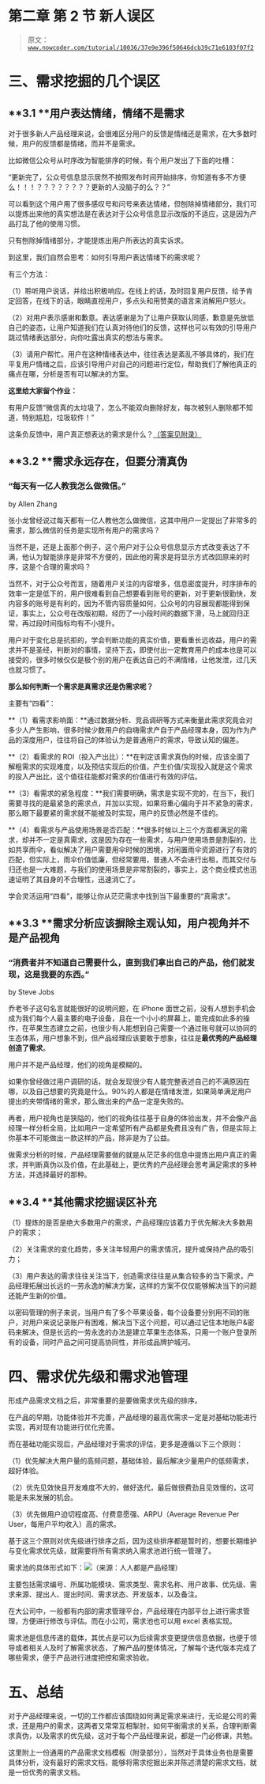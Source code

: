 # 第二章 第 2 节 新人误区

> 原文：[`www.nowcoder.com/tutorial/10036/37e9e396f50646dcb39c71e6103f07f2`](https://www.nowcoder.com/tutorial/10036/37e9e396f50646dcb39c71e6103f07f2)

# **三、需求挖掘的几个误区**

## **3.1 ****用户表达情绪，情绪不是需求**

对于很多新人产品经理来说，会很难区分用户的反馈是情绪还是需求，在大多数时候，用户的反馈都是情绪，而并不是需求。

比如微信公众号从时序改为智能排序的时候，有个用户发出了下面的吐槽：

“更新完了，公众号信息显示居然不按照发布时间开始排序，你知道有多不方便么！！！？？？？？？？？更新的人没脑子的么？？”

可以看到这个用户用了很多感叹号和问号来表达情绪，但刨除掉情绪部分，我们可以提炼出来他的真实想法是在表达对于公众号信息显示改版的不适应，这是因为产品打乱了他的使用习惯。

只有刨除掉情绪部分，才能提炼出用户所表达的真实诉求。

到这里，我们自然会思考：如何引导用户表达情绪下的需求呢？

有三个方法：

（1）聆听用户说话，并给出积极响应。在线上的话，及时回复用户反馈，给予肯定回答，在线下的话，眼睛直视用户，多点头和用赞美的语言来消解用户怒火。

（2）对用户表示感谢和歉意。表达感谢是为了让用户获取认同感，歉意是先放低自己的姿态，让用户知道我们在认真对待他们的反馈，这样也可以有效的引导用户跳过情绪表达部分，向你吐露出真实的想法与需求。

（3）请用户帮忙。用户在这种情绪表达中，往往表达是紊乱不够具体的，我们在平复用户情绪之后，应该引导用户对自己的问题进行定位，帮助我们了解他真正的痛点在哪，分析是否有可以解决的方案。

**这里给大家留个作业：**

有用户反馈“微信真的太垃圾了，怎么不能双向删除好友，每次被别人删除都不知道，特别尴尬，垃圾软件！”

这条负反馈中，用户真正想表达的需求是什么？[（答案见附录）](https://www.nowcoder.com/tutorial/10036/0afe18d2ef7c4cd3a860d07f64eb2ace)

## **3.2 ****需求永远存在，但要分清真伪**

### **“每天有一亿人教我怎么做微信。”**

by Allen Zhang

张小龙曾经说过每天都有一亿人教他怎么做微信，这其中用户一定提出了非常多的需求，那么微信的任务是实现所有用户的需求吗？

当然不是，还是上面那个例子，这个用户对于公众号信息显示方式改变表达了不满，他认为智能排序是非常不方便的，因此他的需求是将显示方式改回原来的时序，这是个合理的需求吗？

当然不，对于公众号而言，随着用户关注的内容增多，信息密度提升，时序排布的效率一定是低下的，用户很难看到自己想要看到账号的更新，对于更新很勤快，发内容多的账号是有利的，因为不管内容质量如何，公众号的内容展现都能得到保证，事实上，公众号在改版初期，经历了一小段时间的数据下滑，马上就回归正常，再过段时间指标均有不小提升。

用户对于变化总是抗拒的，学会判断功能的真实价值，更看重长远收益，用户的需求并不是圣经，判断对的事情，坚持下去，即使付出一定教育用户的成本也是可以接受的，很多时候仅仅是极个别的用户在表达自己的不满情绪，让他发泄，过几天也就习惯了。

**那么如何判断一个需求是真需求还是伪需求呢？**

主要有“四看”：

**（1）看需求影响面：**通过数据分析、竞品调研等方式来衡量此需求究竟会对多少人产生影响，很多时候少数用户的自嗨需求产自于产品经理本身，因为作为产品的深度用户，往往将自己的体验认为是普通用户的需求，导致认知的偏差。

**（2）看需求的 ROI（投入产出比）：**在判定该需求真伪的时候，应该全面了解粗需求的实现难度，以及预估实现后的价值，产生价值/实现投入就是这个需求的投入产出比，这个值往往能都对需求的价值进行有效的评估。

**（3）看需求的紧急程度：**我们需要明确，需求是实现不完的，在当下，我们需要寻找的是最紧急的需求点，并加以实现，如果将重心偏向于并不紧急的需求，那么眼下最要紧的需求就不能被及时实现，用户的反馈必然是不佳的。

**（4）看需求与产品使用场景是否匹配：**很多时候以上三个方面都满足的需求，却并不一定是真需求，这是因为存在一些需求，与用户使用场景是割裂的，比如共享雨伞，看似解决了用户需要用伞时候的困境，对闲置雨伞资源进行了有效的匹配，但实际上，雨伞价值低廉，但经常要用，普通人不会进行出租，而其交付与归还也是一大难题，与我们的使用场景是非常割裂的，事实上，这个商业模式也迅速证明了其自身的不合理性，迅速消亡了。

学会灵活运用“四看”，能够让你从茫茫需求中找到当下最重要的“真需求”。

## **3.3 ****需求分析应该摒除主观认知，用户视角并不是产品视角**

### **“消费者并不知道自己需要什么，直到我们拿出自己的产品，他们就发现，这是我要的东西。”**

by Steve Jobs

乔老爷子这句名言就能很好的说明问题，在 iPhone 面世之前，没有人想到手机会成为我们每个人最主要的电子设备，且在一个小小的屏幕上，能完成如此多的操作，在苹果生态建立之前，也很少有人能想到自己需要一个通过账号就可以协同的生态体系，用户想象不到，但产品经理应该要敢于想象，往往是**最优秀的产品经理创造了需求**。

用户并不是产品经理，他们的视角是模糊的。

如果你曾经做过用户调研的话，就会发现很少有人能完整表述自己的不满原因在哪，以及自己想要的究竟是什么。90%的人都是在情绪发泄，如果简单满足用户提出的夹带情绪的需求，那么做出来的产品一定是失败的。

再者，用户视角也是狭隘的，他们的视角往往基于自身的体验出发，并不会像产品经理一样分析全局，比如用户一定希望所有产品都是免费且没有广告，但是实际上你基本不可能做出一款这样的产品，除非是为了公益。

做需求分析的时候，产品经理需要做的就是从茫茫多的信息中提炼出用户真正的需求，并判断真伪以及价值，在此基础上，更优秀的产品经理会思考满足需求的多种方法，并选择最好的那种。

## **3.4 ****其他需求挖掘误区补充**

（1）提炼的是否是绝大多数用户的需求，产品经理应该着力于优先解决大多数用户的需求；

（2）关注需求的变化趋势，多关注年轻用户的需求情况，提升或保持产品的吸引力；

（3）用户表达的需求往往关注当下，创造需求往往是从集合较多的当下需求，产品经理拓展出长远的一劳永逸的解决方案，这样的方案不仅仅能够解决当下的问题还能产生新的价值。

以密码管理的例子来说，当用户有了多个苹果设备，每个设备要分别用不同的账户，对用户来说记录账户有困难，解决当下这个问题，可以通过记住本地账户&密码来解决，但是长远的一劳永逸的办法是建立苹果生态体系，只用一个账户登录所有的设备，同时产品之间可提高协同性，并形成品牌护城河。

# **四、需求优先级和需求池管理**

形成产品需求文档之后，非常重要的是要做需求优先级的排序。

在产品的早期，功能体验并不完善，产品经理的最高优需求一定是对基础功能进行实现，再对现有功能进行优化完善。

而在基础功能实现后，产品经理对于需求的评估，更多是遵循以下三个原则：

（1）优先解决大用户量的高频问题，基础体验，最后解决少量用户的低频需求，超好体验。

（2）优先见效快且开发难度不大的，做好迭代，最后做很费劲且见效慢的，这可能是未来发展的机会。

（3）优先做用户迫切程度高、付费意愿强、ARPU（Average Revenue Per User，每用户平均收入）高的需求。

基于这三个原则对优先级进行排序之后，因为这些排序都是暂时的，想要长期维护与变化需求优先级，就需要将所有需求纳入需求池进行统一管理了。

需求池的具体形式如下：![](img/71f6407870b549195cc302ae7de73b93.png)（来源：人人都是产品经理）

主要包括需求编号、所属功能模块、需求类型、需求名称、用户故事、优先级、需求来源、提出人、提出时间、需求状态、开发版本，以及备注。

在大公司中，一般都有内部的需求管理平台，产品经理在内部平台上进行需求管理，方便进行修改与评估。而在小公司，需求池也可以用 excel 表格实现。

需求池是信息传递的载体，其优点是可以为后续需求变更提供信息依据，也便于领导或者相关人及时了解需求状态，了解产品的整体情况，了解每个迭代版本完成了哪些需求，便于产品进行进度把控和需求验收。

# **五、总结**

对于产品经理来说，一切的工作都应该围绕如何满足需求来进行，无论是公司的需求，还是用户的需求，这两者又常常互相掣肘，如何平衡需求的关系，合理判断需求真伪，以及需求的优先级，这对于每个产品经理来说，都是一门必修课，共勉。

这里附上一份通用的产品需求文档模板（附录部分），当然对于具体业务也是需要具体分析，没有最好的需求文档，能够将需求挖掘出来并陈述清楚的需求文档，就是一份优秀的需求文档。